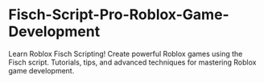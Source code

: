 # Fisch-Script-Pro-Roblox-Game-Development
Learn Roblox Fisch Scripting! Create powerful Roblox games using the Fisch script. Tutorials, tips, and advanced techniques for mastering Roblox game development.
